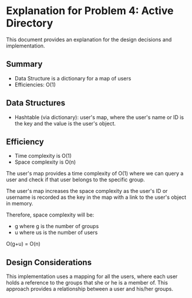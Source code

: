 # Explanation for Problem 4: Active Directory

This document provides an explanation for the design decisions and implementation.

## Summary

* Data Structure is a dictionary for a map of users
* Efficiencies: O(1)

## Data Structures

* Hashtable (via dictionary): user's map, where the user's name or ID is the key and the value is the user's object.

## Efficiency

* Time complexity is O(1)
* Space complexity is O(n)

The user's map provides a time complexity of O(1) where we can query a user and check if that user belongs to the specific group.

The user's map increases the space complexity as the user's ID or username is recorded as the key in the map with a link to the user's object in memory.

Therefore, space complexity will be:

* g where g is the number of groups
* u where us is the number of users

O(g+u) = O(n) 

## Design Considerations

This implementation uses a mapping for all the users, where each user holds a reference to the groups that she or he is a member of. This approach provides a relationship between a user and his/her groups.
